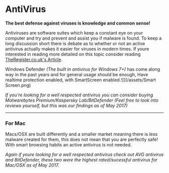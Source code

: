 # **AntiVirus**

**The best defense against viruses is knowledge and common sense!**

Antiviruses are software suites which keep a constant eye on your computer and try and prevent and assist you if malware is found. To keep a long discussion short there is debate as to whether or not an active antivirus actually makes it easier for viruses in modern times. If youre interested in reading more detailed on this topic consider reading [TheRegister.co.uk's Article](https://www.theregister.co.uk/2017/01/27/gag_free_ex_mozilla_dev_joins_antivirus_roasting_chorus_its_poison/).

Windows Defender _\(The built in antivirus for Windows 7+\)_ has come along way in the past years and for general usage should be enough, Have realtime protection enabled, with SmartScreen enabled.![](/assets/Smart Screen.png)

_If you're looking for a well respected antivirus you can consider buying Malwarebytes Premium/Kaspersky Lab/BitDefender \(Feel free to look into reviews yourself, but this was our findings as of May 2017\)_

---

### For Mac

Macs/OSX are built differently and a smaller market meaning there is less malware created for them, this does not mean that you are perfectly safe! With smart browsing habits an active antivirus is not needed. 

_Again if youre looking for a well respected antivirus check out AVG antivirus and BitDefender, these two were the highest rated/sucessful antivirus for Mac/OSX as of May 2017._

# 



